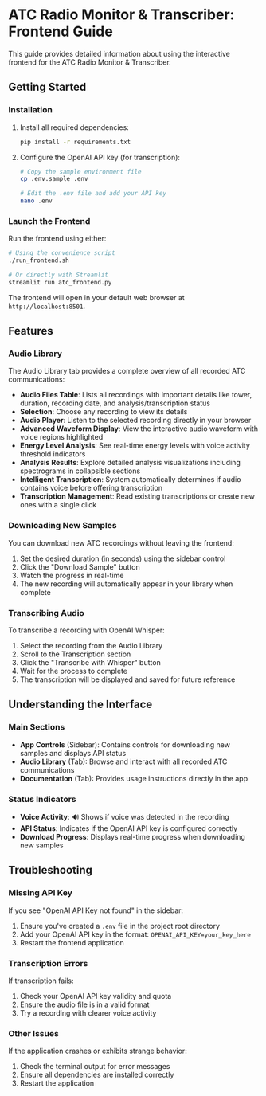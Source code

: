 # ATC Radio Monitor & Transcriber: Frontend Guide

This guide provides detailed information about using the interactive frontend for the ATC Radio Monitor & Transcriber.

## Getting Started

### Installation

1. Install all required dependencies:
   ```bash
   pip install -r requirements.txt
   ```

2. Configure the OpenAI API key (for transcription):
   ```bash
   # Copy the sample environment file
   cp .env.sample .env
   
   # Edit the .env file and add your API key
   nano .env
   ```

### Launch the Frontend

Run the frontend using either:

```bash
# Using the convenience script
./run_frontend.sh

# Or directly with Streamlit
streamlit run atc_frontend.py
```

The frontend will open in your default web browser at `http://localhost:8501`.

## Features

### Audio Library

The Audio Library tab provides a complete overview of all recorded ATC communications:

- **Audio Files Table**: Lists all recordings with important details like tower, duration, recording date, and analysis/transcription status
- **Selection**: Choose any recording to view its details
- **Audio Player**: Listen to the selected recording directly in your browser
- **Advanced Waveform Display**: View the interactive audio waveform with voice regions highlighted
- **Energy Level Analysis**: See real-time energy levels with voice activity threshold indicators
- **Analysis Results**: Explore detailed analysis visualizations including spectrograms in collapsible sections
- **Intelligent Transcription**: System automatically determines if audio contains voice before offering transcription
- **Transcription Management**: Read existing transcriptions or create new ones with a single click

### Downloading New Samples

You can download new ATC recordings without leaving the frontend:

1. Set the desired duration (in seconds) using the sidebar control
2. Click the "Download Sample" button
3. Watch the progress in real-time
4. The new recording will automatically appear in your library when complete

### Transcribing Audio

To transcribe a recording with OpenAI Whisper:

1. Select the recording from the Audio Library
2. Scroll to the Transcription section
3. Click the "Transcribe with Whisper" button
4. Wait for the process to complete
5. The transcription will be displayed and saved for future reference

## Understanding the Interface

### Main Sections

- **App Controls** (Sidebar): Contains controls for downloading new samples and displays API status
- **Audio Library** (Tab): Browse and interact with all recorded ATC communications
- **Documentation** (Tab): Provides usage instructions directly in the app

### Status Indicators

- **Voice Activity**: 🔊 Shows if voice was detected in the recording
- **API Status**: Indicates if the OpenAI API key is configured correctly
- **Download Progress**: Displays real-time progress when downloading new samples

## Troubleshooting

### Missing API Key

If you see "OpenAI API Key not found" in the sidebar:

1. Ensure you've created a `.env` file in the project root directory
2. Add your OpenAI API key in the format: `OPENAI_API_KEY=your_key_here`
3. Restart the frontend application

### Transcription Errors

If transcription fails:

1. Check your OpenAI API key validity and quota
2. Ensure the audio file is in a valid format
3. Try a recording with clearer voice activity

### Other Issues

If the application crashes or exhibits strange behavior:

1. Check the terminal output for error messages
2. Ensure all dependencies are installed correctly
3. Restart the application
